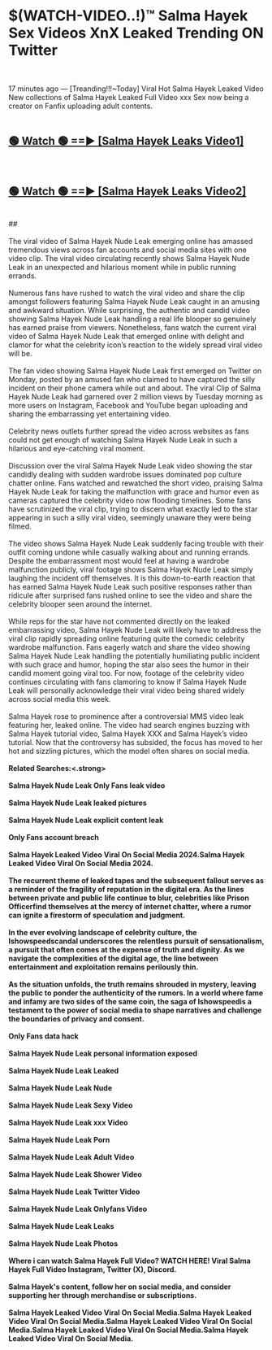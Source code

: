 # $(WATCH-VIDEO..!)™ Salma Hayek Sex Videos XnX Leaked Trending ON Twitter<br>
<br>

17 minutes ago — [Treanding!!!~Today] Viral Hot Salma Hayek Leaked Video New collections of Salma Hayek Leaked Full Video xxx Sex now being a creator on Fanfix uploading adult contents.
<br>
 <br>

##  <a href="https://best2vid.blogspot.com?title=Salma_Hayek">🟢 Watch 🟢 ==► [Salma Hayek Leaks Video1]</a><br>
  <br>

##  <a href="https://best2vid.blogspot.com?title=Salma_Hayek">🟢 Watch 🟢 ==► [Salma Hayek Leaks Video2]</a><br>
  <br>
  ##
  <br>
  <br>
The viral video of Salma Hayek Nude Leak emerging online has amassed tremendous views across fan accounts and social media sites with one video clip. The viral video circulating recently shows Salma Hayek Nude Leak in an unexpected and hilarious moment while in public running errands.
<br><br>
Numerous fans have rushed to watch the viral video and share the clip amongst followers featuring Salma Hayek Nude Leak caught in an amusing and awkward situation. While surprising, the authentic and candid video showing Salma Hayek Nude Leak handling a real life blooper so genuinely has earned praise from viewers. Nonetheless, fans watch the current viral video of Salma Hayek Nude Leak that emerged online with delight and clamor for what the celebrity icon’s reaction to the widely spread viral video will be.
<br><br>
The fan video showing Salma Hayek Nude Leak first emerged on Twitter on Monday, posted by an amused fan who claimed to have captured the silly incident on their phone camera while out and about. The viral Clip of Salma Hayek Nude Leak had garnered over 2 million views by Tuesday morning as more users on Instagram, Facebook and YouTube began uploading and sharing the embarrassing yet entertaining video.
<br><br>
Celebrity news outlets further spread the video across websites as fans could not get enough of watching Salma Hayek Nude Leak in such a hilarious and eye-catching viral moment.
<br><br>
Discussion over the viral Salma Hayek Nude Leak video showing the star candidly dealing with sudden wardrobe issues dominated pop culture chatter online. Fans watched and rewatched the short video, praising Salma Hayek Nude Leak for taking the malfunction with grace and humor even as cameras captured the celebrity video now flooding timelines. Some fans have scrutinized the viral clip, trying to discern what exactly led to the star appearing in such a silly viral video, seemingly unaware they were being filmed.
<br><br>
The video shows Salma Hayek Nude Leak suddenly facing trouble with their outfit coming undone while casually walking about and running errands. Despite the embarrassment most would feel at having a wardrobe malfunction publicly, viral footage shows Salma Hayek Nude Leak simply laughing the incident off themselves. It is this down-to-earth reaction that has earned Salma Hayek Nude Leak such positive responses rather than ridicule after surprised fans rushed online to see the video and share the celebrity blooper seen around the internet.
<br><br>
While reps for the star have not commented directly on the leaked embarrassing video, Salma Hayek Nude Leak will likely have to address the viral clip rapidly spreading online featuring quite the comedic celebrity wardrobe malfunction. Fans eagerly watch and share the video showing Salma Hayek Nude Leak handling the potentially humiliating public incident with such grace and humor, hoping the star also sees the humor in their candid moment going viral too. For now, footage of the celebrity video continues circulating with fans clamoring to know if Salma Hayek Nude Leak will personally acknowledge their viral video being shared widely across social media this week.
<br><br>
Salma Hayek rose to prominence after a controversial MMS video leak featuring her, leaked online. The video had search engines buzzing with Salma Hayek tutorial video, Salma Hayek XXX and Salma Hayek’s video tutorial. Now that the controversy has subsided, the focus has moved to her hot and sizzling pictures, which the model often shares on social media.
<br><br>
<strong>Related Searches:<.strong>
<br><br>
Salma Hayek Nude Leak Only Fans leak video
<br><br>
Salma Hayek Nude Leak leaked pictures
<br><br>
Salma Hayek Nude Leak explicit content leak
<br><br>
Only Fans account breach
<br><br>
Salma Hayek Leaked Video Viral On Social Media 2024.Salma Hayek Leaked Video Viral On Social Media 2024.
<br><br>
The recurrent theme of leaked tapes and the subsequent fallout serves as a reminder of the fragility of reputation in the digital era. As the lines between private and public life continue to blur, celebrities like Prison Officerfind themselves at the mercy of internet chatter, where a rumor can ignite a firestorm of speculation and judgment.
<br><br>
In the ever evolving landscape of celebrity culture, the Ishowspeedscandal underscores the relentless pursuit of sensationalism, a pursuit that often comes at the expense of truth and dignity. As we navigate the complexities of the digital age, the line between entertainment and exploitation remains perilously thin.
<br><br>
As the situation unfolds, the truth remains shrouded in mystery, leaving the public to ponder the authenticity of the rumors. In a world where fame and infamy are two sides of the same coin, the saga of Ishowspeedis a testament to the power of social media to shape narratives and challenge the boundaries of privacy and consent.
<br><br>
Only Fans data hack
<br><br>
Salma Hayek Nude Leak personal information exposed
<br><br>
Salma Hayek Nude Leak Leaked
<br><br>
Salma Hayek Nude Leak Nude
<br><br>
Salma Hayek Nude Leak Sexy Video
<br><br>
Salma Hayek Nude Leak xxx Video
<br><br>
Salma Hayek Nude Leak Porn
<br><br>
Salma Hayek Nude Leak Adult Video
<br><br>
Salma Hayek Nude Leak Shower Video
<br><br>
Salma Hayek Nude Leak Twitter Video
<br><br>
Salma Hayek Nude Leak Onlyfans Video
<br><br>
Salma Hayek Nude Leak Leaks
<br><br>
Salma Hayek Nude Leak Photos
<br><br>
Where i can watch Salma Hayek Full Video? WATCH HERE! Viral Salma Hayek Full Video Instagram, Twitter (X), Discord.
<br><br>
Salma Hayek's content, follow her on social media, and consider supporting her through merchandise or subscriptions.
<br><br>
Salma Hayek Leaked Video Viral On Social Media.Salma Hayek Leaked Video Viral On Social Media.Salma Hayek Leaked Video Viral On Social Media.Salma Hayek Leaked Video Viral On Social Media.Salma Hayek Leaked Video Viral On Social Media.